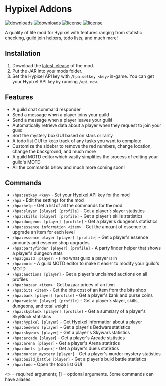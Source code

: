 # Hypixel Addons

<a href="https://github.com/kr45732/Hypixel-Addons/releases" target="_blank">
  <img alt="downloads" src="https://img.shields.io/github/downloads/kr45732/Hypixel-Addons/total?style=flat-square" />
</a>
<a href="https://github.com/kr45732/Hypixel-Addons/releases" target="_blank">
  <img alt="downloads" src="https://img.shields.io/github/v/release/kr45732/Hypixel-Addons?style=flat-square" />
</a>
<a href="https://github.com/kr45732/Hypixel-Addons/blob/main/LICENSE" target="_blank">
  <img alt="license" src="https://img.shields.io/github/license/kr45732/Hypixel-Addons?style=flat-square" />
</a>
<a href="https://dsc.gg/skyblock-plus" target="_blank">
  <img alt="license" src="https://img.shields.io/discord/796790757947867156?color=4166f5&label=discord&style=flat-square" />
</a>

A quality of life mod for Hypixel with features ranging from statistic checking, guild join helpers, todo lists, and much more!

## Installation
1. Download the [latest release](https://github.com/kr45732/Hypixel-Addons/releases/latest/) of the mod.
2. Put the JAR into your mods folder.
3. Set the Hypixel API key with `/hpa:setkey <key>` in-game. You can get your Hypixel API key by running `/api new`.

## Features
- A guild chat command responder 
- Send a message when a player joins your guild
- Send a message when a player leaves your guild
- Automatically retrieve data about a player when they request to join your guild
- Sort the mystery box GUI based on stars or rarity
- A todo list GUI to keep track of any tasks you want to complete
- Customize the sidebar to remove the red numbers, change location, change the background, and much more
- A guild MOTD editor which vastly simplifies the process of editing your guild's MOTD 
- All the commands below and much more coming soon!

## Commands
- `/hpa:setkey <key>` - Set your Hypixel API key for the mod
- `/hpa` - Edit the settings for the mod
- `/hpa:help` - Get a list of all the commands for the mod
- `/hpa:slayer [player] [profile]` - Get a player's slayer statistics
- `/hpa:skills [player] [profile]` - Get a player's skills statistics
- `/hpa:dungeons [player] [profile]` - Get a player's dungeons statistics
- `/hpa:essence information <item>` - Get the amount of essence to upgrade an item for each level
- `/hpa:essence player [player] [profile]` - Get a player's essence amounts and essence shop upgrades
- `/hpa:partyfinder [player] [profile]` - A party finder helper that shows a player's dungeon stats
- `/hpa:guild [player]` - Find what guild a player is in
- `/hpa:motd` - A guild MOTD editor to make it easier to modify your guild's MOTD 
- `/hpa:auctions [player]` - Get a player's unclaimed auctions on all profiles
- `/hpa:bazaar <item>` - Get bazaar prices of an item
- `/hpa:bits <item>` - Get the bits cost of an item from the bits shop
- `/hpa:bank [player] [profile]` - Get a player's bank and purse coins
- `/hpa:weight [player] [profile]` - Get a player's slayer, skills, dungeons, and total weight
- `/hpa:skyblock [player] [profile]` - Get a summary of a player's SkyBlock statistics
- `/hpa:hypixel [player]` - Get Hypixel information about a player
- `/hpa:bedwars [player]` - Get a player's Bedwars statistics
- `/hpa:skywars [player]` - Get a player's Skywars statistics 
- `/hpa:arcade [player]` - Get a player's Arcade statistics
- `/hpa:arena [player]` - Get a player's Arena statistics
- `/hpa:duels [player]` - Get a player's duels statistics
- `/hpa:murder_mystery [player]` - Get a player's murder mystery statistics
- `/hpa:build_battle [player]` - Get a player's build battle statistics
- `/hpa:todo` - Open the todo list GUI

<> = required arguments; [] = optional arguments. Some commands can have aliases. 

